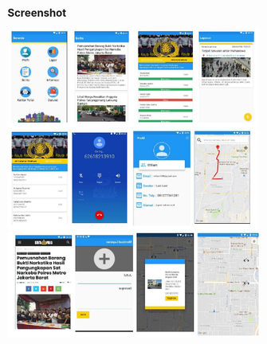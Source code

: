 ## Screenshot

<img src="https://github.com/william1099/PoliceAndroidApp/blob/master/images/img1.JPG"  />

<img src="https://github.com/william1099/PoliceAndroidApp/blob/master/images/img3.JPG"  />

<img src="https://github.com/william1099/PoliceAndroidApp/blob/master/images/img2.JPG"  />
